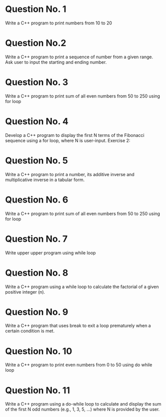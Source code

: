 # Question No. 1
 Write a C++ program to print numbers from 10 to 20

# Question No.2
 Write a C++ program to print a sequence of number from a given range. Ask user to input
the starting and ending number.
# Question No. 3
 Write a C++ program to print sum of all even numbers from 50 to 250 using for loop

# Question No. 4
 Develop a C++ program to display the first N terms of the Fibonacci sequence using a for
loop, where N is user-input.
Exercise 2:

# Question No. 5
 Write a C++ program to print a number, its additive inverse and multiplicative inverse in a
tabular form.

# Question No. 6
 Write a C++ program to print sum of all even numbers from 50 to 250 using for loop

# Question No. 7
 Write upper upper program using while loop

# Question No. 8
 Write a C++ program using a while loop to calculate the factorial of a given positive integer
(n).

# Question No. 9
 Write a C++ program that uses break to exit a loop prematurely when a certain condition is
met.

# Question No. 10
Write a C++ program to print even numbers from 0 to 50 using do while loop

# Question No. 11
 Write a C++ program using a do-while loop to calculate and display the sum of the first N odd
numbers (e.g., 1, 3, 5, ...) where N is provided by the user.
